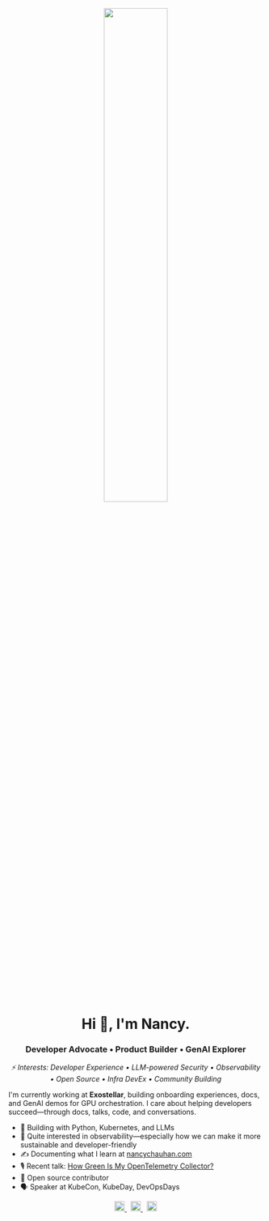 <p align="center">
  <img width="50%" src="https://media.boingboing.net/wp-content/uploads/2019/01/giphy-3.gif" />
</p>

<h1 align="center">Hi 👋, I'm Nancy.</h1>
<h3 align="center">Developer Advocate • Product Builder • GenAI Explorer</h3>

<p align="center">
  <em>⚡ Interests: Developer Experience • LLM-powered Security • Observability • Open Source • Infra DevEx • Community Building</em>
</p>

I'm currently working at **Exostellar**, building onboarding experiences, docs, and GenAI demos for GPU orchestration. I care about helping developers succeed—through docs, talks, code, and conversations.

- 🔭 Building with Python, Kubernetes, and LLMs  
- 👀 Quite interested in observability—especially how we can make it more sustainable and developer-friendly  
- ✍️ Documenting what I learn at [nancychauhan.com](https://nancychauhan.com)  
- 🎙️ Recent talk: [How Green Is My OpenTelemetry Collector?](https://www.youtube.com/watch?v=ea2CKLX5vEs)  
- 🌱 Open source contributor  
- 🗣️ Speaker at KubeCon, KubeDay, DevOpsDays  

<p align="center">
  <a href="https://twitter.com/_nancychauhan" target="_blank">
    <img src="https://cdn.jsdelivr.net/npm/simple-icons@3.0.1/icons/twitter.svg" alt="Twitter" width="20" height="20" />
  </a>
  &nbsp;
  <a href="https://linkedin.com/in/nancy-chauhan" target="_blank">
    <img src="https://cdn.jsdelivr.net/npm/simple-icons@3.0.1/icons/linkedin.svg" alt="LinkedIn" width="20" height="20" />
  </a>
  &nbsp;
  <a href="https://nancychauhan.com" target="_blank">
    <img src="https://cdn.jsdelivr.net/npm/simple-icons@3.0.1/icons/internetexplorer.svg" alt="Website" width="20" height="20" />
  </a>
</p>
